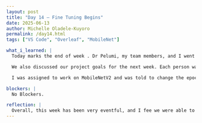 ```yaml
---
layout: post
title: "Day 14 – Fine Tuning Begins"
date: 2025-06-13
author: Michelle Oladele-Kuyoro
permalink: /day14.html
tags: ["VS Code", "Overleaf", "MobileNet"]

what_i_learned: |
  Today marks the end of week . Dr Pelumi, my team members, and I went over our findings from Yesterday about each of the models that we had been researching. We discussed the features of mobileNet, DenseNet, and EfficientNet. We found that DenseNet was much more faster than the previous models, we also talked about the advantages and limitations of each of the models.

  We also discussed our project goals for the next week. Each person was assigned a model to train, as Dr. Pelumi said, We will be fine tuning, optimizing , and regularizing the model, and this might take a very long time. Since my introduction to overleaf, I have begun to transfer my literature summary from google docs to LaTex. I should be able to rewrite and complete it before the due date, next friday.

  I was assigned to work on MobileNetV2 and was told to change the epochs, the learning rate, and the batch sizes. I will be experimenting by changing the values to the listed variables, and see how well the model will change overtime. Following that I worked on my slide for the group video, and we were able to record it on zoom.

blockers: |
  No Blockers.

reflection: |
  Overall, this week has been very eventful, and I fee we were able to make a lot of progress on our project. I also learned a lot about the model that aI will be working with as i was able to watch yotube videos to go more into depth on the explanation of EfficientNet and DenseNet. I didn't really do much digging into mobileNet as that was our base code. I will look more into it next week since I am going to be in charge of fine tuning that model before we are placing it in the ensemble model.
---
```


